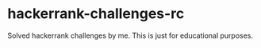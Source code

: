 # hackerrank-challenges-rc
Solved hackerrank challenges by me. This is just for educational purposes.
